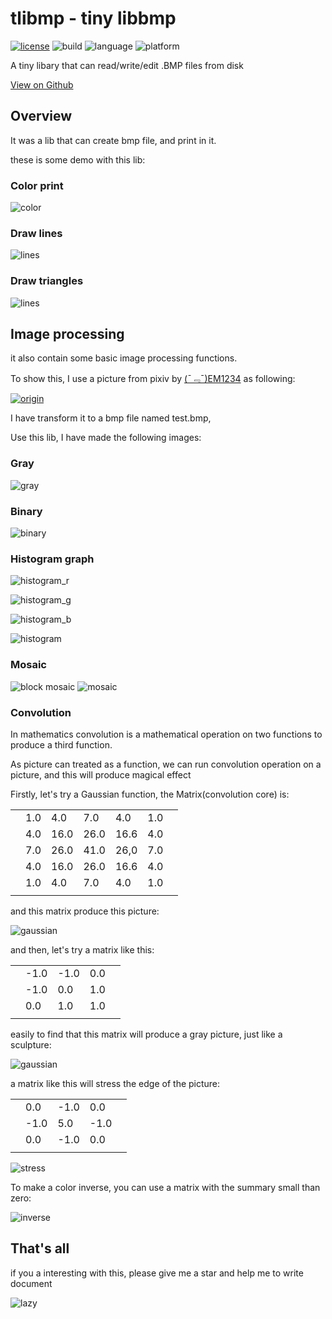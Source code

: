# tlibmp - tiny libbmp

[![license](https://img.shields.io/github/license/mashape/apistatus.svg?maxAge=2592000)](http://opensource.org/licenses/MIT)
![build](https://img.shields.io/badge/build-success-brightgreen.svg)
![language](https://img.shields.io/badge/language-C-green.svg)
![platform](https://img.shields.io/badge/platform-POSIX--compatible-lightgray.svg)

A tiny libary that can read/write/edit .BMP files from disk

[View on Github](https://github.com/yeonzi/tlibmp)

## Overview

It was a lib that can create bmp file, and print in it.

these is some demo with this lib:

### Color print
![color](./out_color.bmp)

### Draw lines
![lines](./out_lines.bmp)

### Draw triangles
![lines](./out_triangle.bmp)

## Image processing

it also contain some basic	image processing functions.

To show this, I use a picture from pixiv by
[(ˉ﹃ˉ)EM1234](https://www.pixiv.net/member.php?id=8467971) as following:

[![origin](./test.bmp)](https://www.pixiv.net/member_illust.php?mode=medium&amp;illust_id=61057871)

I have transform it to a bmp file named test.bmp,

Use this lib, I have made the following images:

### Gray

![gray](./out_gray.bmp)

### Binary

![binary](./out_binary.bmp)

### Histogram graph

![histogram_r](./out_histogram_r.bmp)

![histogram_g](./out_histogram_g.bmp)

![histogram_b](./out_histogram_b.bmp)

![histogram](./out_histogram.bmp)

### Mosaic

![block mosaic](./out_block_mosaic.bmp)
![mosaic](./out_mosaic.bmp)

### Convolution

In mathematics convolution is a mathematical operation on two functions to produce a third function. 

As picture can treated as a function, we can run convolution operation on a picture, and this will produce magical effect

Firstly, let's try a Gaussian function, the Matrix(convolution core) is:

|     |     |     |     |     |     |     |
|-----|-----|-----|-----|-----|-----|-----|
|     |  1.0|  4.0|  7.0|  4.0|  1.0|     |
|     |  4.0| 16.0| 26.0| 16.6|  4.0|     |
|     |  7.0| 26.0| 41.0| 26,0|  7.0|     |
|     |  4.0| 16.0| 26.0| 16.6|  4.0|     |
|     |  1.0|  4.0|  7.0|  4.0|  1.0|     |
|     |     |     |     |     |     |     |

and this matrix produce this picture:

![gaussian](./out_conv0.bmp)

and then, let's try a matrix like this:

|     |     |     |     |     |
|-----|-----|-----|-----|-----|
|     | -1.0| -1.0|  0.0|     |
|     | -1.0|  0.0|  1.0|     |
|     |  0.0|  1.0|  1.0|     |
|     |     |     |     |     |

easily to find that this matrix will produce a gray picture, just like a sculpture:

![gaussian](./out_conv1.bmp)

a matrix like this will stress the edge of the picture:

|     |     |     |     |     |
|-----|-----|-----|-----|-----|
|     |  0.0| -1.0|  0.0|     |
|     | -1.0|  5.0| -1.0|     |
|     |  0.0| -1.0|  0.0|     |
|     |     |     |     |     |


![stress](./out_conv2.bmp)

To make a color inverse, you can use a matrix with the summary small than zero:

![inverse](./out_inverse.bmp)


## That's all

if you a interesting with this, please give me a star and help me to write document

![lazy](./lazy.jpg)
